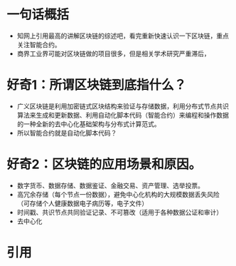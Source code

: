 # 一句话概括
- 知网上引用最高的讲解区块链的综述吧，看完重新快速认识一下区块链，重点关注智能合约。
- 商界工业界可能对区块链做的项目很多，但是相关学术研究严重滞后，
 

# 好奇1：所谓区块链到底指什么？
- 广义区块链是利用加密链式区块结构来验证与存储数据，利用分布式节点共识算法来生成和更新数据、利用自动化脚本代码（智能合约）来编程和操作数据的一种全新的去中心化基础架构与分布式计算范式。
- 所以智能合约就是自动化脚本代码？

# 好奇2：区块链的应用场景和原因。
- 数字货币、数据存储、数据鉴证、金融交易、资产管理、选举投票。
- 高冗余存储（每个节点一份数据），避免中心化机构的大规模数据丢失风险（可存储个人健康数据电子病历等，电子文件）
- 时间戳、共识节点共同验证记录、不可篡改（适用于各种数据公证和审计）
- 去中心化

# 引用